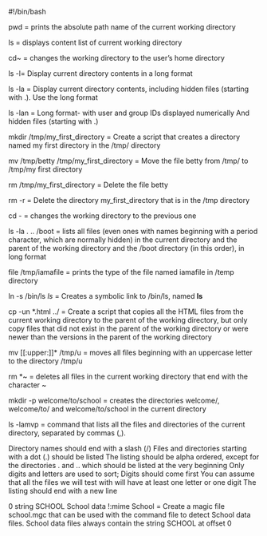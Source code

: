 #!/bin/bash

pwd = prints the absolute path name of the current working directory

ls = displays content list of current working directory

cd~ = changes the working directory to the user’s home directory

ls -l= Display current directory contents in a long format

ls -la = Display current directory contents, including hidden files (starting with .). Use the long format

ls -lan = Long format- with user and group IDs displayed numerically
And hidden files (starting with .)

mkdir /tmp/my_first_directory = Create a script that creates a directory named my first directory in the /tmp/ directory

mv /tmp/betty /tmp/my_first_directory = Move the file betty from /tmp/ to /tmp/my first directory

rm /tmp/my_first_directory = Delete the file betty

rm -r = Delete the directory my_first_directory that is in the /tmp directory

cd - = changes the working directory to the previous one

ls -la . .. /boot = lists all files (even ones with names beginning with a period character, which are normally hidden) in the current directory and the parent of the working directory and the /boot directory (in this order), in long format

file /tmp/iamafile = prints the type of the file named iamafile in /temp directory

ln -s /bin/ls _ls_ = Creates a symbolic link to /bin/ls, named __ls__

cp -un *.html ../ = Create a script that copies all the HTML files from the current working directory to the parent of the working directory, but only copy files that did not exist in the parent of the working directory or were newer than the versions in the parent of the working directory

mv [[:upper:]]* /tmp/u =  moves all files beginning with an uppercase letter to the directory /tmp/u

rm *~ = deletes all files in the current working directory that end with the character ~

mkdir -p welcome/to/school = creates the directories welcome/, welcome/to/ and welcome/to/school in the current directory

ls -lamvp = command that lists all the files and directories of the current directory, separated by commas (,).

Directory names should end with a slash (/)
Files and directories starting with a dot (.) should be listed
The listing should be alpha ordered, except for the directories . and .. which should be listed at the very beginning
Only digits and letters are used to sort; Digits should come first
You can assume that all the files we will test with will have at least one letter or one digit
The listing should end with a new line

0 string SCHOOL School data
!:mime School = Create a magic file school.mgc that can be used with the command file to detect School data files. School data files always contain the string SCHOOL at offset 0
